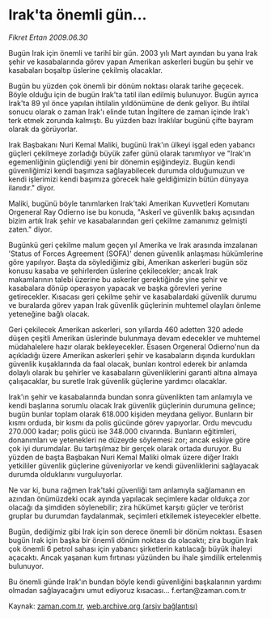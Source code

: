 # Irak'ta önemli gün...

*Fikret Ertan 2009.06.30*

<tr><td class="metin" colspan="2" style="padding-top: 20px; padding-left: 5px; padding-right: 10px;">Bugün Irak için önemli ve tarihî bir gün. 2003 yılı Mart ayından bu yana Irak şehir ve kasabalarında görev yapan Amerikan askerleri bugün bu şehir ve kasabaları boşaltıp üslerine çekilmiş olacaklar.</td></tr><tr><td class="metin" colspan="2" style="padding-top: 20px; padding-left: 5px; padding-right: 10px;"><p> Bugün bu yüzden çok önemli bir dönüm noktası olarak tarihe geçecek. Böyle olduğu için de bugün Irak'ta tatil ilan edilmiş bulunuyor. Bugün ayrıca Irak'ta 89 yıl önce yapılan ihtilalin yıldönümüne de denk geliyor. Bu ihtilal sonucu olarak o zaman Irak'ı elinde tutan İngiltere de zaman içinde Irak'ı terk etmek zorunda kalmıştı. Bu yüzden bazı Iraklılar bugünü çifte bayram olarak da görüyorlar.
<p> Irak Başbakanı Nuri Kemal Maliki, bugünü Irak'ın ülkeyi işgal eden yabancı güçleri çekilmeye zorladığı büyük zafer günü olarak tanımlıyor ve "Irak'ın egemenliğinin güçlendiği yeni bir dönemin eşiğindeyiz. Bugün kendi güvenliğimizi kendi başımıza sağlayabilecek durumda olduğumuzun ve kendi işlerimizi kendi başımıza görecek hale geldiğimizin bütün dünyaya ilanıdır." diyor.
<p> Maliki, bugünü böyle tanımlarken Irak'taki Amerikan Kuvvetleri Komutanı Orgeneral Ray Odierno ise bu konuda, "Askerî ve güvenlik bakış açısından bizim artık Irak şehir ve kasabalarından geri çekilme zamanımız gelmişti zaten." diyor.
<p> Bugünkü geri çekilme malum geçen yıl Amerika ve Irak arasında imzalanan 'Status of Forces Agreement (SOFA)' denen güvenlik anlaşması hükümlerine göre yapılıyor. Başta da söylediğimiz gibi, Amerikan askerleri bugün söz konusu kasaba ve şehirlerden üslerine çekilecekler; ancak Irak makamlarının talebi üzerine bu askerler gerektiğinde yine şehir ve kasabalara dönüp operasyon yapacak ve başka görevleri yerine getirecekler. Kısacası geri çekilme şehir ve kasabalardaki güvenlik durumu ve buralarda görev yapan Irak güvenlik güçlerinin muhtemel olayları önleme yeteneğine bağlı olacak.
<p> Geri çekilecek Amerikan askerleri, son yıllarda 460 adetten 320 adede düşen çeşitli Amerikan üslerinde bulunmaya devam edecekler ve muhtemel müdahalelere hazır olarak bekleyecekler. Esasen Orgeneral Odierno'nun da açıkladığı üzere Amerikan askerleri şehir ve kasabaların dışında kurdukları güvenlik kuşaklarında da faal olacak, bunları kontrol ederek bir anlamda dolaylı olarak bu şehirler ve kasabaların güvenliklerini garanti altına almaya çalışacaklar, bu suretle Irak güvenlik güçlerine yardımcı olacaklar.
<p> Irak'ın şehir ve kasabalarında bundan sonra güvenlikten tam anlamıyla ve kendi başlarına sorumlu olacak Irak güvenlik güçlerinin durumuna gelince; bugün bunlar toplam olarak 618.000 kişiden meydana geliyor. Bunların bir kısmı orduda, bir kısmı da polis gücünde görev yapıyorlar. Ordu mevcudu 270.000 kadar; polis gücü ise 348.000 civarında. Bunların eğitimleri, donanımları ve yetenekleri ne düzeyde söylemesi zor; ancak eskiye göre çok iyi durumdalar. Bu tartışılmaz bir gerçek olarak ortada duruyor. Bu yüzden de başta Başbakan Nuri Kemal Maliki olmak üzere diğer Iraklı yetkililer güvenlik güçlerine güveniyorlar ve kendi güvenliklerini sağlayacak durumda olduklarını vurguluyorlar.
<p> Ne var ki, buna rağmen Irak'taki güvenliği tam anlamıyla sağlamanın en azından önümüzdeki ocak ayında yapılacak seçimlere kadar oldukça zor olacağı da şimdiden söylenebilir; zira hükümet karşıtı güçler ve terörist gruplar bu durumdan faydalanmak, seçimleri etkilemek isteyecekler elbette.
<p> Bugün, dediğimiz gibi Irak için son derece önemli bir dönüm noktası. Esasen bugün Irak için başka bir önemli dönüm noktası da olacaktı; zira bugün Irak çok önemli 6 petrol sahası için yabancı şirketlerin katılacağı büyük ihaleyi açacaktı. Ancak yaşanan kum fırtınası yüzünden bu ihale şimdilik ertelenmiş bulunuyor.
<p> Bu önemli günde Irak'ın bundan böyle kendi güvenliğini başkalarının yardımı olmadan sağlayacağını umut ediyoruz kısacası... f.ertan@zaman.com.tr<br/></p></p></p></p></p></p></p></p></p></td></tr>

Kaynak: [zaman.com.tr](http://zaman.com.tr/yazar.do?yazino=864314), [web.archive.org (arşiv bağlantısı)](http://web.archive.org/web/20090830111614/http://www.zaman.com.tr:80/yazar.do?yazino=864314)
